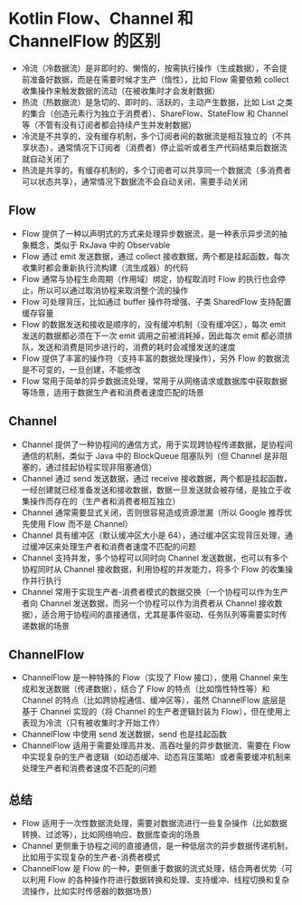 # Kotlin Flow、Channel 和 ChannelFlow 的区别
- 冷流（冷数据流）是非即时的、懒惰的，按需执行操作（生成数据），不会提前准备好数据，而是在需要时候才生产（惰性），比如 Flow 需要依赖 collect 收集操作来触发数据的流动（在被收集时才会发射数据）
- 热流（热数据流）是急切的、即时的、活跃的，主动产生数据，比如 List 之类的集合（创造元素行为独立于消费者）、ShareFlow、StateFlow 和 Channel 等（不管有没有订阅者都会持续产生并发射数据）
- 冷流是不共享的，没有缓存机制，多个订阅者间的数据流是相互独立的（不共享状态），通常情况下订阅者（消费者）停止监听或者生产代码结束后数据流就自动关闭了
- 热流是共享的，有缓存机制的，多个订阅者可以共享同一个数据流（多消费者可以状态共享），通常情况下数据流不会自动关闭，需要手动关闭

## Flow
- Flow 提供了一种以声明式的方式来处理异步数据流，是一种表示异步流的抽象概念，类似于 RxJava 中的 Observable
- Flow 通过 emit 发送数据，通过 collect 接收数据，两个都是挂起函数，每次收集时都会重新执行流构建（流生成器）的代码
- Flow 通常与协程生命周期（作用域）绑定，协程取消时 Flow 的执行也会停止，所以可以通过取消协程来取消整个流的操作
- Flow 可处理背压，比如通过 buffer 操作符增强、子类 SharedFlow 支持配置缓存容量
- Flow 的数据发送和接收是顺序的，没有缓冲机制（没有缓冲区），每次 emit 发送的数据都必须在下一次 emit 调用之前被消耗掉，因此每次 emit 都必须排队，发送和消费是同步进行的，消费的耗时会减慢发送的速度
- Flow 提供了丰富的操作符（支持丰富的数据处理操作），另外 Flow 的数据流是不可变的，一旦创建，不能修改
- Flow 常用于简单的异步数据流处理，常用于从网络请求或数据库中获取数据等场景，适用于数据生产者和消费者速度匹配的场景

## Channel
- Channel 提供了一种协程间的通信方式，用于实现跨协程传递数据，是协程间通信的机制，类似于 Java 中的 BlockQueue 阻塞队列（但 Channel 是非阻塞的，通过挂起协程实现非阻塞通信）
- Channel 通过 send 发送数据，通过 receive 接收数据，两个都是挂起函数，一经创建就已经准备发送和接收数据，数据一旦发送就会被存储，是独立于收集操作而存在的（生产者和消费者相互独立）
- Channel 通常需要显式关闭，否则很容易造成资源泄漏（所以 Google 推荐优先使用 Flow 而不是 Channel）
- Channel 具有缓冲区（默认缓冲区大小是 64），通过缓冲区实现背压处理，通过缓冲区来处理生产者和消费者速度不匹配的问题
- Channel 支持并发，多个协程可以同时向 Channel 发送数据，也可以有多个协程同时从 Channel 接收数据，利用协程的并发能力，将多个 Flow 的收集操作并行执行
- Channel 常用于实现生产者-消费者模式的数据交换（一个协程可以作为生产者向 Channel 发送数据，而另一个协程可以作为消费者从 Channel 接收数据），适合用于协程间的直接通信，尤其是事件驱动、任务队列等需要实时传递数据的场景

## ChannelFlow
- ChannelFlow 是一种特殊的 Flow（实现了 Flow 接口），使用 Channel 来生成和发送数据（传递数据），结合了 Flow 的特点（比如惰性特性等）和 Channel 的特点（比如跨协程通信、缓冲区等），虽然 ChannelFlow 底层是基于 Channel 实现的（将 Channel 的生产者逻辑封装为 Flow），但在使用上表现为冷流（只有被收集时才开始工作）
- ChannelFlow 中使用 send 发送数据，send 也是挂起函数
- ChannelFlow 适用于需要处理高并发、高吞吐量的异步数据流、需要在 Flow 中实现复杂的生产者逻辑（如动态缓冲、动态背压策略）或者需要缓冲机制来处理生产者和消费者速度不匹配的问题

## 总结
- Flow 适用于一次性数据流处理，需要对数据流进行一些复杂操作（比如数据转换、过滤等），比如网络响应、数据库查询的场景
- Channel 更侧重于协程之间的直接通信，是一种低层次的异步数据传递机制，比如用于实现复杂的生产者-消费者模式
- ChannelFlow 是 Flow 的一种，更侧重于数据的流式处理，结合两者优势（可以利用 Flow 的各种操作符进行数据转换和处理、支持缓冲、线程切换和复杂流操作，比如实时传感器的数据场景）
